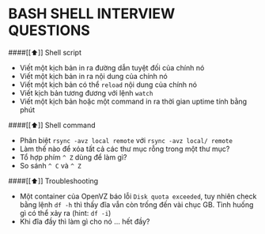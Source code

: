 BASH SHELL INTERVIEW QUESTIONS
=============================

####[[⬆]] Shell script

- Viết một kịch bản in ra đường dẫn tuyệt đối của chính nó
- Viết một kịch bản in ra nội dung của chính nó
- Viết một kịch bản có thể `reload` nội dung của chính nó
- Viết kịch bản tương đương với lệnh `watch`
- Viết một kịch bản hoặc một command in ra thời gian uptime tính bằng phút

####[[⬆]] Shell command

- Phân biệt `rsync -avz local remote` với `rsync -avz local/ remote`
- Làm thế nào để xóa tất cả các thư mục rỗng trong một thư mục?
- Tổ hợp phím `^ Z` dùng để làm gì?
- So sánh `^ C` và `^ Z`

####[[⬆]] Troubleshooting

- Một container của OpenVZ báo lỗi `Disk quota exceeded`, tuy nhiên check
bằng lệnh `df -h` thì thấy đĩa vẫn còn trống đến vài chục GB. Tình huống
gì có thể xảy ra (hint: `df -i`)
- Khi đĩa đầy thì làm gì cho nó ... hết đầy?
